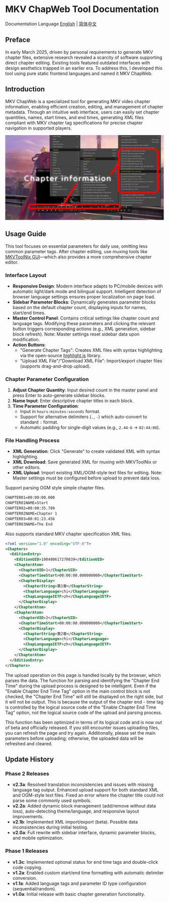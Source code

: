 # MKV ChapWeb Tool Documentation  
Documentation Language [English](readme.md) | [简体中文](readme-CN.md)  

## Preface  
In early March 2025, driven by personal requirements to generate MKV chapter files, extensive research revealed a scarcity of software supporting direct chapter editing. Existing tools featured outdated interfaces with design aesthetics trapped in an earlier era. To address this, I developed this tool using pure static frontend languages and named it MKV ChapWeb.  

## Introduction  
MKV ChapWeb is a specialized tool for generating MKV video chapter information, enabling efficient creation, editing, and management of chapter metadata. Through an intuitive web interface, users can easily set chapter quantities, names, start times, and end times, generating XML files compliant with MKV chapter tag specifications for precise chapter navigation in supported players.  

![Chapter](./img/mkv-chapter-img-en.jpg)  

## Usage Guide  
This tool focuses on essential parameters for daily use, omitting less common parameter tags. After chapter editing, use muxing tools like [MKVToolNix GUI](https://mkvtoolnix.download/)—which also provides a more comprehensive chapter editor.  

### Interface Layout  
- **Responsive Design**: Modern interface adapts to PC/mobile devices with automatic light/dark mode and bilingual support. Intelligent detection of browser language settings ensures proper localization on page load.  
- **Sidebar Parameter Blocks**: Dynamically generates parameter blocks based on the default chapter count, displaying inputs for names, start/end times.  
- **Master Control Panel**: Contains critical settings like chapter count and language tags. Modifying these parameters and clicking the relevant button triggers corresponding actions (e.g., XML generation, sidebar block refresh). Note: Master settings reset sidebar data upon modification.  
- **Action Buttons**:  
  - "Generate Chapter Tags": Creates XML files with syntax highlighting via the open-source [highlight.js](https://highlightjs.org/) library.  
  - "Upload XML File"/"Download XML File": Import/export chapter files (supports drag-and-drop upload).  

### Chapter Parameter Configuration  
1. **Adjust Chapter Quantity**: Input desired count in the master panel and press Enter to auto-generate sidebar blocks.  
2. **Name Input**: Enter descriptive chapter titles in each block.  
3. **Time Parameter Configuration**:  
   - Input in `hours:minutes:seconds` format.  
   - Support for alternative delimiters (`.`, `-`) which auto-convert to standard `:` format.  
   - Automatic padding for single-digit values (e.g., `2.44-6` → `02:44:06`).  

### File Handling Process  
- **XML Generation**: Click "Generate" to create validated XML with syntax highlighting.  
- **XML Download**: Save generated XML for muxing with MKVToolNix or other editors.  
- **XML Upload**: Import existing XML/OGM-style text files for editing. Note: Master settings must be configured before upload to prevent data loss.  

Support parsing OGM style simple chapter files.
```txt
CHAPTER01=00:00:00.000
CHAPTER01NAME=Start
CHAPTER02=00:00:35.789
CHAPTER02NAME=Chapter 1
CHAPTER03=00:01:23.456
CHAPTER03NAME=The End
```

Also supports standard MKV chapter specification XML files.
```xml
<?xml version="1.0" encoding="UTF-8"?>
<Chapters>
  <EditionEntry>
    <EditionUID>100480617270839</EditionUID>
    <ChapterAtom>
      <ChapterUID>1</ChapterUID>
      <ChapterTimeStart>00:00:00.000000000</ChapterTimeStart>
      <ChapterDisplay>
        <ChapterString>第1章</ChapterString>
    	<ChapterLanguage>chi</ChapterLanguage>
    	<ChapLanguageIETF>zh</ChapLanguageIETF>
      </ChapterDisplay>
    </ChapterAtom>
    <ChapterAtom>
      <ChapterUID>2</ChapterUID>
      <ChapterTimeStart>00:00:00.000000000</ChapterTimeStart>
      <ChapterDisplay>
        <ChapterString>第2章</ChapterString>
    	<ChapterLanguage>chi</ChapterLanguage>
    	<ChapLanguageIETF>zh</ChapLanguageIETF>
      </ChapterDisplay>
    </ChapterAtom>
  </EditionEntry>
</Chapters>
```

The upload operation on this page is handled locally by the browser, which parses the data. The function for parsing and identifying the "Chapter End Time" during the upload process is designed to be intelligent. Even if the "Enable Chapter End Time Tag" option in the main control block is not checked, the "Chapter End Time" will still be displayed on the right side, but it will not be output. This is because the output of the chapter end - time tag is controlled by the logical source code of the "Enable Chapter End Time Tag" option, not the logical source code of the upload and parsing process.

This function has been optimized in terms of its logical code and is now out of beta and officially released. If you still encounter issues uploading files, you can refresh the page and try again. Additionally, please set the main parameters before uploading; otherwise, the uploaded data will be refreshed and cleared.

## Update History  
### Phase 2 Releases  
- **v2.3a**: Resolved translation inconsistencies and issues with missing language tag output. Enhanced upload support for both standard XML and OGM-style text files. Fixed an error where the chapter title could not parse some commonly used symbols.  
- **v2.2a**: Added dynamic block management (add/remove without data loss), auto-detecting theme/language, and responsive layout improvements.  
- **v2.1b**: Implemented XML import/export (beta). Possible data inconsistencies during initial testing.  
- **v2.0a**: Full rewrite with sidebar interface, dynamic parameter blocks, and mobile optimization.  

### Phase 1 Releases  
- **v1.3c**: Implemented optional status for end time tags and double-click code copying.  
- **v1.2a**: Enabled custom start/end time formatting with automatic delimiter conversion.  
- **v1.1a**: Added language tags and parameter ID type configuration (sequential/random).  
- **v1.0a**: Initial release with basic chapter generation functionality.  